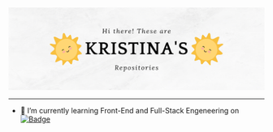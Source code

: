 <div>
<img src=https://github.com/kriradevska/kriradevska/blob/main/Hi%20there!%20(1).jpg?raw=true" alt="Greeting" />    
</div>
                                                                                                            
----
<ul>                                                                                                            
<li>🌱 I’m currently learning Front-End and Full-Stack Engeneering on <a href="https://codecademy.com/'>Codecademy</a></li>
</ul>                                                                                                            
                                                                                                            
----
                                                                                                            
<p>You can find me here:</p> <a href="https://www.linkedin.com/in/kriradevska/"><img src="https://img.shields.io/badge/LinkedIn-profile-blue" alt="Badge"/></a>
                                                                                                            
                                                                                                                                       
